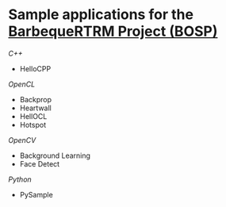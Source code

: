 # Sample applications for the [BarbequeRTRM Project (BOSP)](https://bosp.deib.polimi.it)

*C++*
- HelloCPP

*OpenCL*
- Backprop
- Heartwall
- HellOCL
- Hotspot

*OpenCV*
- Background Learning
- Face Detect

*Python*
- PySample

